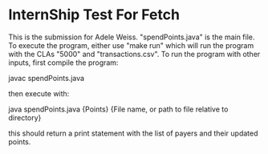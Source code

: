 # InternShip Test For Fetch

This is the submission for Adele Weiss. "spendPoints.java" is the main file. To execute the program,
either use "make run" which will run the program with the CLAs "5000" and "transactions.csv". To run
the program with other inputs, first compile the program:

javac spendPoints.java

then execute with:

java spendPoints.java {Points} {File name, or path to file relative to directory}

this should return a print statement with the list of payers and their updated points.
